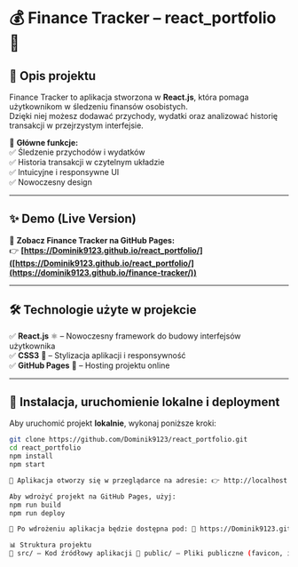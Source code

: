 # 💰 Finance Tracker – react_portfolio 🚀  

## 📌 Opis projektu  
Finance Tracker to aplikacja stworzona w **React.js**, która pomaga użytkownikom w śledzeniu finansów osobistych.  
Dzięki niej możesz dodawać przychody, wydatki oraz analizować historię transakcji w przejrzystym interfejsie.  

🔹 **Główne funkcje:**  
✅ Śledzenie przychodów i wydatków  
✅ Historia transakcji w czytelnym układzie  
✅ Intuicyjne i responsywne UI  
✅ Nowoczesny design  

---

## ✨ Demo (Live Version)  
🔗 **Zobacz Finance Tracker na GitHub Pages:**  
👉 **[https://Dominik9123.github.io/react_portfolio/]([https://Dominik9123.github.io/react_portfolio/](https://dominik9123.github.io/finance-tracker/))**  

---

## 🛠 Technologie użyte w projekcie  
✅ **React.js** ⚛️ – Nowoczesny framework do budowy interfejsów użytkownika  
✅ **CSS3** 🎨 – Stylizacja aplikacji i responsywność  
✅ **GitHub Pages** 🚀 – Hosting projektu online  

---

## 📄 Instalacja, uruchomienie lokalne i deployment  

Aby uruchomić projekt **lokalnie**, wykonaj poniższe kroki:  

```bash
git clone https://github.com/Dominik9123/react_portfolio.git
cd react_portfolio
npm install
npm start

📌 Aplikacja otworzy się w przeglądarce na adresie: 👉 http://localhost:3000/

Aby wdrożyć projekt na GitHub Pages, użyj:
npm run build
npm run deploy

📌 Po wdrożeniu aplikacja będzie dostępna pod: 🔗 https://Dominik9123.github.io/react_portfolio/

📊 Struktura projektu
📂 src/ – Kod źródłowy aplikacji 📂 public/ – Pliki publiczne (favicon, index.html) 📂 components/ – Komponenty React 📂 styles/ – Pliki CSS 📂 utils/ – Funkcje pomocnicze
